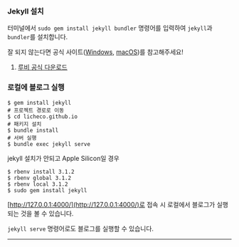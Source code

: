 ### Jekyll 설치

터미널에서 `sudo gem install jekyll bundler` 명령어를 입력하여 `jekyll`과 `bundler`를 설치합니다.

잘 되지 않는다면 공식 사이트([Windows](https://jekyllrb.com/docs/installation/windows/), [macOS](https://jekyllrb.com/docs/installation/macos/))를 참고해주세요!

1. [루비 공식 다운로드](https://rubyinstaller.org/downloads/)

### 로컬에 블로그 실행

```shell
$ gem install jekyll
# 프로젝트 경로로 이동
$ cd licheco.github.io
# 패키지 설치
$ bundle install
# 서버 실행
$ bundle exec jekyll serve
```

jekyll 설치가 안되고 Apple Silicon일 경우

```shell
$ rbenv install 3.1.2
$ rbenv global 3.1.2
$ rbenv local 3.1.2
$ sudo gem install jekyll
```

[http://127.0.0.1:4000/](http://127.0.0.1:4000/)로 접속 시 로컬에서 블로그가 실행되는 것을 볼 수 있습니다.

`jekyll serve` 명령어로도 블로그를 실행할 수 있습니다.

---
